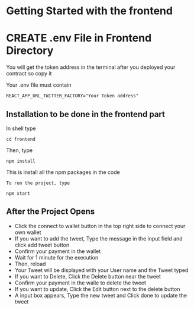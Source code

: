 # Getting Started with the frontend

# CREATE .env File in Frontend Directory

You will get the token address in the terminal after you deployed your contract so copy it 

Your .env file must contain 

```shell
REACT_APP_URL_TWITTER_FACTORY="Your Token address"
```

## Installation to be done in the frontend part

In shell type

```shell
cd frontend
```

Then, type

```shell
npm install
```

This is install all the npm packages in the code

```shell
To run the project, type
```

```shell
npm start
```

## After the Project Opens

- Click the connect to wallet button in the top right side to connect your own wallet
- If you want to add the tweet, Type the message in the input field and click add tweet button
- Confirm your payment in the wallet
- Wait for 1 minute for the execution
- Then, reload
- Your Tweet will be displayed with your User name and the Tweet typed 
- If you want to Delete, Click the Delete button near the tweet 
- Confirm your payment in the walle to delete the tweet
- If you want to update, Click the Edit button next to the delete button
- A input box appears, Type the new tweet and Click done to update the tweet


